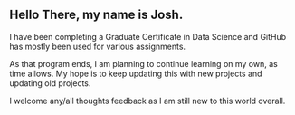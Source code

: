 ## Hello There, my name is Josh. 


I have been completing a Graduate Certificate in Data Science and GitHub has mostly been used for various assignments.

As that program ends, I am planning to continue learning on my own, as time allows. My hope is to keep updating this with new projects and updating old projects. 

I welcome any/all thoughts feedback as I am still new to this world overall. 
